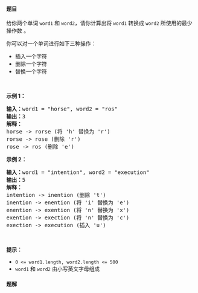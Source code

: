 #### 题目
<p>给你两个单词 <code>word1</code> 和 <code>word2</code>，请你计算出将 <code>word1</code> 转换成 <code>word2</code><em> </em>所使用的最少操作数 。</p>

<p>你可以对一个单词进行如下三种操作：</p>

<ul>
	<li>插入一个字符</li>
	<li>删除一个字符</li>
	<li>替换一个字符</li>
</ul>

<p> </p>

<p><strong>示例 1：</strong></p>

<pre>
<strong>输入：</strong>word1 = "horse", word2 = "ros"
<strong>输出：</strong>3
<strong>解释：</strong>
horse -> rorse (将 'h' 替换为 'r')
rorse -> rose (删除 'r')
rose -> ros (删除 'e')
</pre>

<p><strong>示例 2：</strong></p>

<pre>
<strong>输入：</strong>word1 = "intention", word2 = "execution"
<strong>输出：</strong>5
<strong>解释：</strong>
intention -> inention (删除 't')
inention -> enention (将 'i' 替换为 'e')
enention -> exention (将 'n' 替换为 'x')
exention -> exection (将 'n' 替换为 'c')
exection -> execution (插入 'u')
</pre>

<p> </p>

<p><strong>提示：</strong></p>

<ul>
	<li><code>0 <= word1.length, word2.length <= 500</code></li>
	<li><code>word1</code> 和 <code>word2</code> 由小写英文字母组成</li>
</ul>


 #### 题解